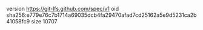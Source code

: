 version https://git-lfs.github.com/spec/v1
oid sha256:e779e76c7b1714a69035dcb4fa29470afad7cd25162a5e9d5231ca2b41058fc9
size 10707
